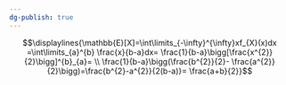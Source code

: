 ```yaml
---
dg-publish: true
---
```

$$\displaylines{\mathbb{E}[X]=\int\limits_{-\infty}^{\infty}xf_{X}(x)dx =\int\limits_{a}^{b} \frac{x}{b-a}dx= \frac{1}{b-a}\bigg[\frac{x^{2}}{2}\bigg]^{b}_{a}= \\ \frac{1}{b-a}\bigg(\frac{b^{2}}{2}- \frac{a^{2}}{2}\bigg)=\frac{b^{2}-a^{2}}{2(b-a)}= \frac{a+b}{2}}$$
